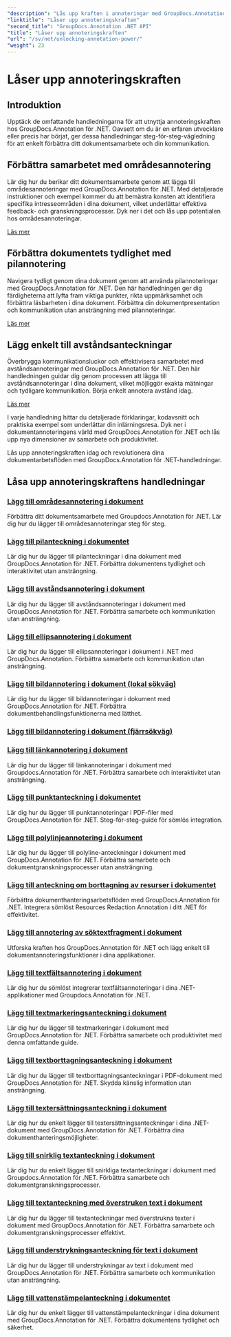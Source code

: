 ```yaml
---
"description": "Lås upp kraften i annoteringar med GroupDocs.Annotation för .NET-handledningar. Lär dig att lägga till olika annoteringar steg för steg och förbättra samarbetet utan ansträngning."
"linktitle": "Låser upp annoteringskraften"
"second_title": "GroupDocs.Annotation .NET API"
"title": "Låser upp annoteringskraften"
"url": "/sv/net/unlocking-annotation-power/"
"weight": 23
---
```


# Låser upp annoteringskraften

## Introduktion

Upptäck de omfattande handledningarna för att utnyttja annoteringskraften hos GroupDocs.Annotation för .NET. Oavsett om du är en erfaren utvecklare eller precis har börjat, ger dessa handledningar steg-för-steg-vägledning för att enkelt förbättra ditt dokumentsamarbete och din kommunikation.

## Förbättra samarbetet med områdesannotering

Lär dig hur du berikar ditt dokumentsamarbete genom att lägga till områdesannoteringar med GroupDocs.Annotation för .NET. Med detaljerade instruktioner och exempel kommer du att bemästra konsten att identifiera specifika intresseområden i dina dokument, vilket underlättar effektiva feedback- och granskningsprocesser. Dyk ner i det och lås upp potentialen hos områdesannoteringar.

[Läs mer](./add-area-annotation/)

## Förbättra dokumentets tydlighet med pilannotering

Navigera tydligt genom dina dokument genom att använda pilannoteringar med GroupDocs.Annotation för .NET. Den här handledningen ger dig färdigheterna att lyfta fram viktiga punkter, rikta uppmärksamhet och förbättra läsbarheten i dina dokument. Förbättra din dokumentpresentation och kommunikation utan ansträngning med pilannoteringar.

[Läs mer](./add-arrow-annotation/)

## Lägg enkelt till avståndsanteckningar

Överbrygga kommunikationsluckor och effektivisera samarbetet med avståndsannoteringar med GroupDocs.Annotation för .NET. Den här handledningen guidar dig genom processen att lägga till avståndsannoteringar i dina dokument, vilket möjliggör exakta mätningar och tydligare kommunikation. Börja enkelt annotera avstånd idag.

[Läs mer](./add-distance-annotation/)

I varje handledning hittar du detaljerade förklaringar, kodavsnitt och praktiska exempel som underlättar din inlärningsresa. Dyk ner i dokumentannoteringens värld med GroupDocs.Annotation för .NET och lås upp nya dimensioner av samarbete och produktivitet.

Lås upp annoteringskraften idag och revolutionera dina dokumentarbetsflöden med GroupDocs.Annotation för .NET-handledningar.

## Låsa upp annoteringskraftens handledningar
### [Lägg till områdesannotering i dokument](./add-area-annotation/)
Förbättra ditt dokumentsamarbete med Groupdocs.Annotation för .NET. Lär dig hur du lägger till områdesannoteringar steg för steg.
### [Lägg till pilanteckning i dokumentet](./add-arrow-annotation/)
Lär dig hur du lägger till pilanteckningar i dina dokument med GroupDocs.Annotation för .NET. Förbättra dokumentens tydlighet och interaktivitet utan ansträngning.
### [Lägg till avståndsannotering i dokument](./add-distance-annotation/)
Lär dig hur du lägger till avståndsannoteringar i dokument med GroupDocs.Annotation för .NET. Förbättra samarbete och kommunikation utan ansträngning.
### [Lägg till ellipsannotering i dokument](./add-ellipse-annotation/)
Lär dig hur du lägger till ellipsannoteringar i dokument i .NET med GroupDocs.Annotation. Förbättra samarbete och kommunikation utan ansträngning.
### [Lägg till bildannotering i dokument (lokal sökväg)](./add-image-annotation-local-path/)
Lär dig hur du lägger till bildannoteringar i dokument med GroupDocs.Annotation för .NET. Förbättra dokumentbehandlingsfunktionerna med lätthet.
### [Lägg till bildannotering i dokument (fjärrsökväg)](./add-image-annotation-remote-path/)
### [Lägg till länkannotering i dokument](./add-link-annotation/)
Lär dig hur du lägger till länkannoteringar i dokument med Groupdocs.Annotation för .NET. Förbättra samarbete och interaktivitet utan ansträngning.
### [Lägg till punktanteckning i dokumentet](./add-point-annotation/)
Lär dig hur du lägger till punktannoteringar i PDF-filer med GroupDocs.Annotation för .NET. Steg-för-steg-guide för sömlös integration.
### [Lägg till polylinjeannotering i dokument](./add-polyline-annotation/)
Lär dig hur du lägger till polyline-anteckningar i dokument med GroupDocs.Annotation för .NET. Förbättra samarbete och dokumentgranskningsprocesser utan ansträngning.
### [Lägg till anteckning om borttagning av resurser i dokumentet](./add-resources-redaction-annotation/)
Förbättra dokumenthanteringsarbetsflöden med GroupDocs.Annotation för .NET. Integrera sömlöst Resources Redaction Annotation i ditt .NET för effektivitet.
### [Lägg till annotering av söktextfragment i dokument](./add-search-text-fragment-annotation/)
Utforska kraften hos GroupDocs.Annotation för .NET och lägg enkelt till dokumentannoteringsfunktioner i dina applikationer.
### [Lägg till textfältsannotering i dokument](./add-text-field-annotation/)
Lär dig hur du sömlöst integrerar textfältsannoteringar i dina .NET-applikationer med Groupdocs.Annotation för .NET.
### [Lägg till textmarkeringsanteckning i dokument](./add-text-highlight-annotation/)
Lär dig hur du lägger till textmarkeringar i dokument med GroupDocs.Annotation för .NET. Förbättra samarbete och produktivitet med denna omfattande guide.
### [Lägg till textborttagningsanteckning i dokument](./add-text-redaction-annotation/)
Lär dig hur du lägger till textborttagningsanteckningar i PDF-dokument med GroupDocs.Annotation för .NET. Skydda känslig information utan ansträngning.
### [Lägg till textersättningsanteckning i dokument](./add-text-replacement-annotation/)
Lär dig hur du enkelt lägger till textersättningsanteckningar i dina .NET-dokument med GroupDocs.Annotation för .NET. Förbättra dina dokumenthanteringsmöjligheter.
### [Lägg till snirklig textanteckning i dokument](./add-text-squiggly-annotation/)
Lär dig hur du enkelt lägger till snirkliga textanteckningar i dokument med Groupdocs.Annotation för .NET. Förbättra samarbete och dokumentgranskningsprocesser.
### [Lägg till textanteckning med överstruken text i dokument](./add-text-strikeout-annotation/)
Lär dig hur du lägger till textanteckningar med överstrukna texter i dokument med GroupDocs.Annotation för .NET. Förbättra samarbete och dokumentgranskningsprocesser effektivt.
### [Lägg till understrykningsanteckning för text i dokument](./add-text-underline-annotation/)
Lär dig hur du lägger till understrykningar av text i dokument med GroupDocs.Annotation för .NET. Förbättra samarbete och kommunikation utan ansträngning.
### [Lägg till vattenstämpelanteckning i dokumentet](./add-watermark-annotation/)
Lär dig hur du enkelt lägger till vattenstämpelanteckningar i dina dokument med GroupDocs.Annotation för .NET. Förbättra dokumentens tydlighet och säkerhet.